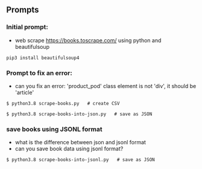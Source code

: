 ## Prompts

### Initial prompt:
- web scrape  https://books.toscrape.com/ using python and beautifulsoup


```
pip3 install beautifulsoup4
```

### Prompt to fix an error:
- can you fix an error: 'product_pod' class element is not 'div', it should be 'article'

```
$ python3.8 scrape-books.py   # create CSV

$ python3.8 scrape-books-into-json.py   # save as JSON

```

### save books using JSONL format

- what is the difference between json and jsonl format
- can you save book data using jsonl format?

```
$ python3.8 scrape-books-into-jsonl.py   # save as JSON

```